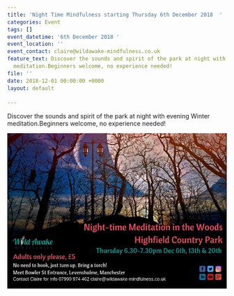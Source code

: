 ```yaml
---
title: 'Night Time Mindfulness starting Thursday 6th December 2018  '
categories: Event
tags: []
event_datetime: '6th December 2018 '
event_location: ''
event_contact: claire@wildawake-mindfulness.co.uk
feature_text: Discover the sounds and spirit of the park at night with evening Winter
  meditation.Beginners welcome, no experience needed!
file: ''
date: 2018-12-01 00:00:00 +0000
layout: default

---
```

Discover the sounds and spirit of the park at night with evening Winter meditation.Beginners welcome, no experience needed!

  
![](/uploads/nighttime-meditation-2018.jpg)
